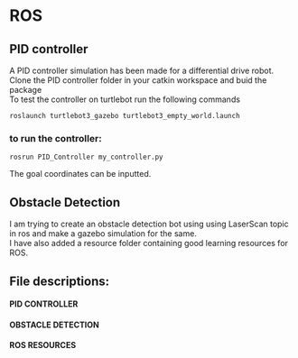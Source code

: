 # ROS 
## PID controller
A PID controller simulation has been made for a differential drive robot. </br>
Clone the PID controller folder in your catkin workspace and buid the package </br>
To test the controller on turtlebot run the following commands
``` 
roslaunch turtlebot3_gazebo turtlebot3_empty_world.launch 
```
### to run the controller:
 ```
rosrun PID_Controller my_controller.py
```
 The goal coordinates can be inputted.</br>
 ## Obstacle Detection
 I am trying to create an obstacle detection bot using using LaserScan topic in ros and make a gazebo simulation for the same.</br>
 I have also added a resource folder containing good learning resources for ROS.
 ## File descriptions:
 #### PID CONTROLLER 
 #### OBSTACLE DETECTION
 #### ROS RESOURCES 
 
